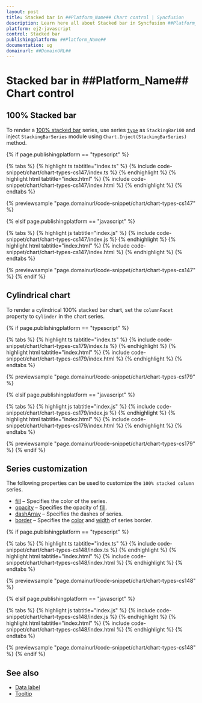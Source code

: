 ```yaml
---
layout: post
title: Stacked bar in ##Platform_Name## Chart control | Syncfusion
description: Learn here all about Stacked bar in Syncfusion ##Platform_Name## Chart control of Syncfusion Essential JS 2 and more.
platform: ej2-javascript
control: Stacked bar 
publishingplatform: ##Platform_Name##
documentation: ug
domainurl: ##DomainURL##
---
```

# Stacked bar in ##Platform_Name## Chart control

## 100% Stacked bar

To render a [100% stacked bar](https://www.syncfusion.com/javascript-ui-controls/js-charts/chart-types/100-stacked-bar-chart) series, use series [`type`](../../api/chart/seriesModel/#type-string) as `StackingBar100` and inject `StackingBarSeries` module using `Chart.Inject(StackingBarSeries)` method.

{% if page.publishingplatform == "typescript" %}

 {% tabs %}
{% highlight ts tabtitle="index.ts" %}
{% include code-snippet/chart/chart-types-cs147/index.ts %}
{% endhighlight %}
{% highlight html tabtitle="index.html" %}
{% include code-snippet/chart/chart-types-cs147/index.html %}
{% endhighlight %}
{% endtabs %}
        
{% previewsample "page.domainurl/code-snippet/chart/chart-types-cs147" %}

{% elsif page.publishingplatform == "javascript" %}

{% tabs %}
{% highlight js tabtitle="index.js" %}
{% include code-snippet/chart/chart-types-cs147/index.js %}
{% endhighlight %}
{% highlight html tabtitle="index.html" %}
{% include code-snippet/chart/chart-types-cs147/index.html %}
{% endhighlight %}
{% endtabs %}

{% previewsample "page.domainurl/code-snippet/chart/chart-types-cs147" %}
{% endif %}

## Cylindrical chart

To render a cylindrical 100% stacked bar chart, set the `columnFacet` property to `Cylinder` in the chart series.

{% if page.publishingplatform == "typescript" %}

 {% tabs %}
{% highlight ts tabtitle="index.ts" %}
{% include code-snippet/chart/chart-types-cs179/index.ts %}
{% endhighlight %}
{% highlight html tabtitle="index.html" %}
{% include code-snippet/chart/chart-types-cs179/index.html %}
{% endhighlight %}
{% endtabs %}
        
{% previewsample "page.domainurl/code-snippet/chart/chart-types-cs179" %}

{% elsif page.publishingplatform == "javascript" %}

{% tabs %}
{% highlight js tabtitle="index.js" %}
{% include code-snippet/chart/chart-types-cs179/index.js %}
{% endhighlight %}
{% highlight html tabtitle="index.html" %}
{% include code-snippet/chart/chart-types-cs179/index.html %}
{% endhighlight %}
{% endtabs %}

{% previewsample "page.domainurl/code-snippet/chart/chart-types-cs179" %}
{% endif %}

## Series customization

The following properties can be used to customize the `100% stacked column` series.

* [fill](../../api/chart/seriesModel/#fill) – Specifies the color of the series.
* [opacity](../../api/chart/seriesModel/#opacity) – Specifies the opacity of [fill](../../api/chart/seriesModel/#fill).
* [dashArray](../../api/chart/seriesModel/#dasharray) – Specifies the dashes of series.
* [border](../../api/chart/borderModel/#properties) – Specifies the [color](../../api/chart/borderModel/#color) and [width](../../api/chart/borderModel/#width) of series border.

{% if page.publishingplatform == "typescript" %}

 {% tabs %}
{% highlight ts tabtitle="index.ts" %}
{% include code-snippet/chart/chart-types-cs148/index.ts %}
{% endhighlight %}
{% highlight html tabtitle="index.html" %}
{% include code-snippet/chart/chart-types-cs148/index.html %}
{% endhighlight %}
{% endtabs %}
        
{% previewsample "page.domainurl/code-snippet/chart/chart-types-cs148" %}

{% elsif page.publishingplatform == "javascript" %}

{% tabs %}
{% highlight js tabtitle="index.js" %}
{% include code-snippet/chart/chart-types-cs148/index.js %}
{% endhighlight %}
{% highlight html tabtitle="index.html" %}
{% include code-snippet/chart/chart-types-cs148/index.html %}
{% endhighlight %}
{% endtabs %}

{% previewsample "page.domainurl/code-snippet/chart/chart-types-cs148" %}
{% endif %}

## See also

* [Data label](../data-labels/)
* [Tooltip](../tool-tip/)
